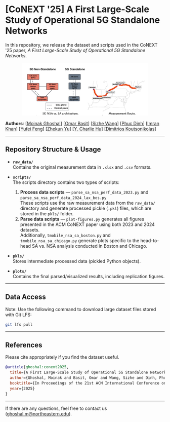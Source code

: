 # [CoNEXT '25] A First Large-Scale Study of Operational 5G Standalone Networks

In this repository, we release the dataset and scripts used in the CoNEXT '25
paper, *A First Large-Scale Study of Operational 5G Standalone Networks*.

<p align="center">
<img src="sa_route_arch.png" width="400"/>
</p>

**Authors**:
[[Moinak Ghoshal](https://sites.google.com/view/moinak-ghoshal/home)] 
[[Omar Basit](https://scholar.google.com/citations?user=O8YhcToAAAAJ&hl=en)] 
[[Sizhe Wang](https://sizhewang.cn)]
[[Phuc Dinh](https://scholar.google.com/citations?user=87M0_7EAAAAJ&hl=en)]
[[Imran Khan](https://imranbuet63.github.io)]
[[Yufei Feng](https://www.linkedin.com/in/yufei-feng-7b268820b)]
[[Zhekun Yu](https://www.linkedin.com/in/zhekun-yu-444a962a8/)]
[[Y. Charlie Hu](https://engineering.purdue.edu/~ychu/)]
[[Dimitrios Koutsonikolas](https://ece.northeastern.edu/fac-ece/dkoutsonikolas/)]


---

## Repository Structure & Usage

- **`raw_data/`**  
  Contains the original measurement data in `.xlsx` and `.csv` formats.

- **`scripts/`**  
  The scripts directory contains two types of scripts:
  1. **Process data scripts** — `parse_sa_nsa_perf_data_2023.py` and `parse_sa_nsa_perf_data_2024_lax_bos.py`  
     These scripts use the raw measurement data from the `raw_data/` directory and generate processed pickle (`.pkl`) files, which are stored in the `pkls/` folder.  
  2. **Parse data scripts** — `plot-figures.py` generates all figures presented in the ACM CoNEXT paper using both 2023 and 2024 datasets.  
     Additionally, `tmobile_nsa_sa_boston.py` and `tmobile_nsa_sa_chicago.py` generate plots specific to the head-to-head SA vs. NSA analysis conducted in Boston and Chicago.

- **`pkls/`**  
  Stores intermediate processed data (pickled Python objects).

- **`plots/`**  
  Contains the final parsed/visualized results, including replication figures.

---

## Data Access

Note: Use the following command to download large dataset files stored with Git LFS:
```bash
git lfs pull
```
---
## References

Please cite appropriately if you find the dataset useful.

```bibtex
@article{ghoshal:conext2025,
  title={A First Large-Scale Study of Operational 5G Standalone Networks},
  author={Ghoshal, Moinak and Basit, Omar and Wang, Sizhe and Dinh, Phuc and Khan, Imran and Feng, Yufei and Yu, Zhekun and Hu, Y Charlie and Koutsonikolas, Dimitrios},
  booktitle={In Proceedings of the 21st ACM International Conference on Emerging Networking EXperiments and Technologies},
  year={2025}
}
```

---

If there are any questions, feel free to contact us  
([ghoshal.m@northeastern.edu](mailto:ghoshal.m@northeastern.edu)).
